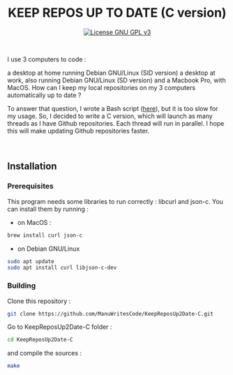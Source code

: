 <h1 align="center">KEEP REPOS UP TO DATE (C version)</h1>

<p align="center">
    <a href="http://www.gnu.org/licenses/gpl-3.0" alt="License GNU GPL v3"><img alt="License GNU GPL v3" src="https://img.shields.io/badge/License-GPL%20v3-blue.svg"></a>
</p>

<br />

I use 3 computers to code :

a desktop at home running Debian GNU/Linux (SID version)
a desktop at work, also running Debian GNU/Linux (SD version)
and a Macbook Pro, with MacOS.
How can I keep my local repositories on my 3 computers automatically up to date ?

To answer that question, I wrote a Bash script ([here](https://github.com/ManuWritesCode/KeepReposUp2Date)), but it is too slow for my usage. 
So, I decided to write a C version, which will launch as many threads as I have Github repositories. Each thread will run in parallel. I hope this will make updating Github repositories faster.

<br />

## Installation

### Prerequisites

This program needs some libraries to run correctly : libcurl and json-c.
You can install them by running :

- on MacOS :
```bash
brew install curl json-c
```

- on Debian GNU/Linux
```bash
sudo apt update
sudo apt install curl libjson-c-dev
```

### Building

Clone this repository :

```bash
git clone https://github.com/ManuWritesCode/KeepReposUp2Date-C.git
```

Go to KeepReposUp2Date-C folder :

```bash
cd KeepReposUp2Date-C
```

and compile the sources :

```bash
make
```